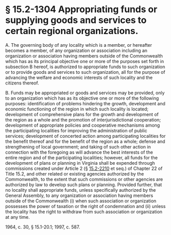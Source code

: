 # § 15.2-1304 Appropriating funds or supplying goods and services to certain regional organizations.

<p>A. The governing body of any locality which is a member, or hereafter becomes a member, of any organization or association including an organization or association having members outside of the Commonwealth which has as its principal objective one or more of the purposes set forth in subsection B hereof, is authorized to appropriate funds to such organization or to provide goods and services to such organization, all for the purpose of advancing the welfare and economic interests of such locality and the citizens thereof.</p><p>B. Funds may be appropriated or goods and services may be provided, only to an organization which has as its objective one or more of the following purposes: identification of problems hindering the growth, development and economic functioning of the region in which such locality is located; development of comprehensive plans for the growth and development of the region as a whole and the promotion of interjurisdictional cooperation; development of appropriate policies and cooperative mechanisms among the participating localities for improving the administration of public services; development of concerted action among participating localities for the benefit thereof and for the benefit of the region as a whole; defense and strengthening of local government; and taking of such other action in connection with the foregoing as will advance the best interests of the entire region and of the participating localities; however, all funds for the development of plans or planning in Virginia shall be expended through commissions created under Article 2 (§ <a href='http://law.lis.virginia.gov/vacode/15.2-2210/'>15.2-2210</a> et seq.) of Chapter 22 of Title 15.2, and other related or existing agencies authorized by the Commonwealth, to the extent that such commissions or other agencies are authorized by law to develop such plans or planning. Provided further, that no locality shall appropriate funds, unless specifically authorized by the General Assembly, to any organization or association having members outside of the Commonwealth (i) when such association or organization possesses the power of taxation or the right of condemnation and (ii) unless the locality has the right to withdraw from such association or organization at any time.</p><p>1964, c. 30, § 15.1-20.1; 1997, c. 587.</p>